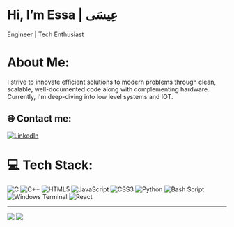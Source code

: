 # Hi, I’m Essa | عِيسَى
Engineer | Tech Enthusiast 

# About Me:
 I strive to innovate efficient solutions to modern problems through clean, scalable, well-documented code along with complementing hardware. Currently, I'm deep-diving into low level systems and IOT. 

## 🌐 Contact me:
[![LinkedIn](https://img.shields.io/badge/LinkedIn-%230077B5.svg?logo=linkedin&logoColor=white)](https://linkedin.com/in/essareshi) 

# 💻 Tech Stack:
![C](https://img.shields.io/badge/c-%2300599C.svg?style=for-the-badge&logo=c&logoColor=white) ![C++](https://img.shields.io/badge/c++-%2300599C.svg?style=for-the-badge&logo=c%2B%2B&logoColor=white) ![HTML5](https://img.shields.io/badge/html5-%23E34F26.svg?style=for-the-badge&logo=html5&logoColor=white) ![JavaScript](https://img.shields.io/badge/javascript-%23323330.svg?style=for-the-badge&logo=javascript&logoColor=%23F7DF1E) ![CSS3](https://img.shields.io/badge/css3-%231572B6.svg?style=for-the-badge&logo=css3&logoColor=white) ![Python](https://img.shields.io/badge/python-3670A0?style=for-the-badge&logo=python&logoColor=ffdd54) ![Bash Script](https://img.shields.io/badge/bash_script-%23121011.svg?style=for-the-badge&logo=gnu-bash&logoColor=white) ![Windows Terminal](https://img.shields.io/badge/Windows%20Terminal-%234D4D4D.svg?style=for-the-badge&logo=windows-terminal&logoColor=white) ![React](https://img.shields.io/badge/react-%2320232a.svg?style=for-the-badge&logo=react&logoColor=%2361DAFB)

---
[![](https://visitcount.itsvg.in/api?id=essareshi&icon=5&color=4)](https://visitcount.itsvg.in)
![](https://komarev.com/ghpvc/?username=essareshi&color=red&style=plastic&label=interested)

